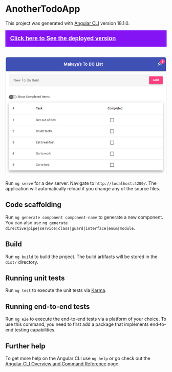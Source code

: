# AnotherTodoApp

This project was generated with [Angular CLI](https://github.com/angular/angular-cli) version 18.1.0.

<div style="padding: 15px; background-color: #8514f5; margin-bottom: 20px">
  <a 
    href="https://yet-another-todo-asp26dy9s-jordach-makayas-projects.vercel.app" 
    target="_blank" 
    style="font-family: 'Gill Sans', 'Gill Sans MT', Calibri, 'Trebuchet MS', sans-serif; font-size: 18px; font-weight: bold; color: white;">
    Click here to See the deployed version
  </a>
   
</div>
<div style="padding-top: 8px ">
<img src = "public/project_Screenshot.png" >
</div>

Run `ng serve` for a dev server. Navigate to `http://localhost:4200/`. The application will automatically reload if you change any of the source files.

## Code scaffolding

Run `ng generate component component-name` to generate a new component. You can also use `ng generate directive|pipe|service|class|guard|interface|enum|module`.

## Build

Run `ng build` to build the project. The build artifacts will be stored in the `dist/` directory.

## Running unit tests

Run `ng test` to execute the unit tests via [Karma](https://karma-runner.github.io).

## Running end-to-end tests

Run `ng e2e` to execute the end-to-end tests via a platform of your choice. To use this command, you need to first add a package that implements end-to-end testing capabilities.

## Further help

To get more help on the Angular CLI use `ng help` or go check out the [Angular CLI Overview and Command Reference](https://angular.dev/tools/cli) page.
